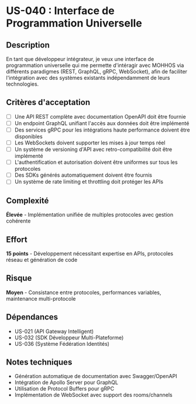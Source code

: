 # US-040 : Interface de Programmation Universelle

## Description
En tant que développeur intégrateur, je veux une interface de programmation universelle qui me permette d'intéragir avec MOHHOS via différents paradigmes (REST, GraphQL, gRPC, WebSocket), afin de faciliter l'intégration avec des systèmes existants indépendamment de leurs technologies.

## Critères d'acceptation
- [ ] Une API REST complète avec documentation OpenAPI doit être fournie
- [ ] Un endpoint GraphQL unifiant l'accès aux données doit être implémenté
- [ ] Des services gRPC pour les intégrations haute performance doivent être disponibles
- [ ] Les WebSockets doivent supporter les mises à jour temps réel
- [ ] Un système de versioning d'API avec retro-compatibilité doit être implémenté
- [ ] L'authentification et autorisation doivent être uniformes sur tous les protocoles
- [ ] Des SDKs générés automatiquement doivent être fournis
- [ ] Un système de rate limiting et throttling doit protéger les APIs

## Complexité
**Élevée** - Implémentation unifiée de multiples protocoles avec gestion cohérente

## Effort
**15 points** - Développement nécessitant expertise en APIs, protocoles réseau et génération de code

## Risque
**Moyen** - Consistance entre protocoles, performances variables, maintenance multi-protocole

## Dépendances
- US-021 (API Gateway Intelligent)
- US-032 (SDK Développeur Multi-Plateforme)
- US-036 (Système Fédération Identités)

## Notes techniques
- Génération automatique de documentation avec Swagger/OpenAPI
- Intégration de Apollo Server pour GraphQL
- Utilisation de Protocol Buffers pour gRPC
- Implémentation de WebSocket avec support des rooms/channels